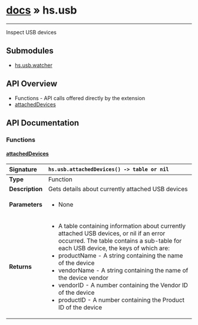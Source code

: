 # [docs](index.md) » hs.usb
---

Inspect USB devices

## Submodules
 * [hs.usb.watcher](hs.usb.watcher.md)

## API Overview
* Functions - API calls offered directly by the extension
 * [attachedDevices](#attacheddevices)

## API Documentation

### Functions

#### [attachedDevices](#attacheddevices)
| <span style="float: left;">**Signature**</span> | <span style="float: left;">`hs.usb.attachedDevices() -> table or nil` </span>                                                          |
| -----------------------------------------------------|---------------------------------------------------------------------------------------------------------|
| **Type**                                             | Function                                                                                         |
| **Description**                                      | Gets details about currently attached USB devices                                                                                         |
| **Parameters**                                       | <ul markdown="1"><li markdown="1">None</li></ul> |
| **Returns**                                          | <ul markdown="1"><li markdown="1">A table containing information about currently attached USB devices, or nil if an error occurred. The table contains a sub-table for each USB device, the keys of which are:</li><li markdown="1"> productName - A string containing the name of the device</li><li markdown="1"> vendorName - A string containing the name of the device vendor</li><li markdown="1"> vendorID - A number containing the Vendor ID of the device</li><li markdown="1"> productID - A number containing the Product ID of the device</li></ul>          |

